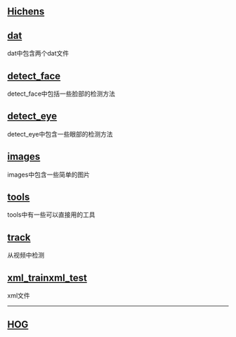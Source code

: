 ﻿## [Hichens](https://github.com/hehichens/Strabismus-detection/tree/master/hichens)

## [dat](https://github.com/hehichens/Strabismus-detection/tree/master/hichens/dat)
  dat中包含两个dat文件

## [detect_face](https://github.com/hehichens/Strabismus-detection/tree/master/hichens/detect_face)
  detect_face中包括一些脸部的检测方法

## [detect_eye](https://github.com/hehichens/Strabismus-detection/tree/master/hichens/detect_eye)
  detect_eye中包含一些眼部的检测方法

## [images](https://github.com/hehichens/Strabismus-detection/tree/master/hichens/images)
  images中包含一些简单的图片

## [tools](https://github.com/hehichens/Strabismus-detection/tree/master/hichens/tools)
  tools中有一些可以直接用的工具

## [track](https://github.com/hehichens/Strabismus-detection/tree/master/hichens/track)
  从视频中检测

## [xml_train](https://github.com/hehichens/Strabismus-detection/tree/master/hichens/xml_train)[xml_test](https://github.com/hehichens/Strabismus-detection/tree/master/hichens/xml_test)
  xml文件

--- 

## [HOG](https://www.cnblogs.com/hichens/p/12203071.html)